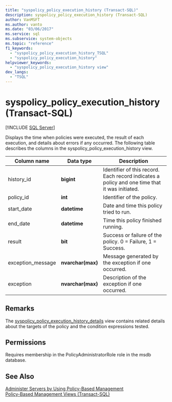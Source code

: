 ```yaml
---
title: "syspolicy_policy_execution_history (Transact-SQL)"
description: syspolicy_policy_execution_history (Transact-SQL)
author: VanMSFT
ms.author: vanto
ms.date: "03/06/2017"
ms.service: sql
ms.subservice: system-objects
ms.topic: "reference"
f1_keywords:
  - "syspolicy_policy_execution_history_TSQL"
  - "syspolicy_policy_execution_history"
helpviewer_keywords:
  - "syspolicy_policy_execution_history view"
dev_langs:
  - "TSQL"
---
```

# syspolicy_policy_execution_history (Transact-SQL)
[!INCLUDE [SQL Server](../../includes/applies-to-version/sqlserver.md)]

  Displays the time when policies were executed, the result of each execution, and details about errors if any occurred. The following table describes the columns in the syspolicy_policy_execution_history view.  
  
|Column name|Data type|Description|  
|-----------------|---------------|-----------------|  
|history_id|**bigint**|Identifier of this record. Each record indicates a policy and one time that it was initiated.|  
|policy_id|**int**|Identifier of the policy.|  
|start_date|**datetime**|Date and time this policy tried to run.|  
|end_date|**datetime**|Time this policy finished running.|  
|result|**bit**|Success or failure of the policy. 0 = Failure, 1 = Success.|  
|exception_message|**nvarchar(max)**|Message generated by the exception if one occurred.|  
|exception|**nvarchar(max)**|Description of the exception if one occurred.|  
  
## Remarks  
 The [syspolicy_policy_execution_history_details](../../relational-databases/system-catalog-views/syspolicy-policy-execution-history-details-transact-sql.md) view contains related details about the targets of the policy and the condition expressions tested.  
  
## Permissions  
 Requires membership in the PolicyAdministratorRole role in the msdb database.  
  
## See Also  
 [Administer Servers by Using Policy-Based Management](../../relational-databases/policy-based-management/administer-servers-by-using-policy-based-management.md)   
 [Policy-Based Management Views &#40;Transact-SQL&#41;](../../relational-databases/system-catalog-views/policy-based-management-views-transact-sql.md)  
  
  
